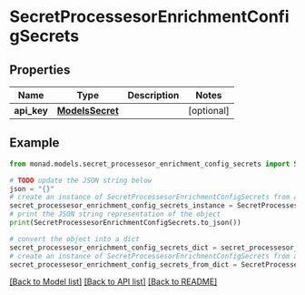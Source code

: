 # SecretProcessesorEnrichmentConfigSecrets


## Properties

Name | Type | Description | Notes
------------ | ------------- | ------------- | -------------
**api_key** | [**ModelsSecret**](ModelsSecret.md) |  | [optional] 

## Example

```python
from monad.models.secret_processesor_enrichment_config_secrets import SecretProcessesorEnrichmentConfigSecrets

# TODO update the JSON string below
json = "{}"
# create an instance of SecretProcessesorEnrichmentConfigSecrets from a JSON string
secret_processesor_enrichment_config_secrets_instance = SecretProcessesorEnrichmentConfigSecrets.from_json(json)
# print the JSON string representation of the object
print(SecretProcessesorEnrichmentConfigSecrets.to_json())

# convert the object into a dict
secret_processesor_enrichment_config_secrets_dict = secret_processesor_enrichment_config_secrets_instance.to_dict()
# create an instance of SecretProcessesorEnrichmentConfigSecrets from a dict
secret_processesor_enrichment_config_secrets_from_dict = SecretProcessesorEnrichmentConfigSecrets.from_dict(secret_processesor_enrichment_config_secrets_dict)
```
[[Back to Model list]](../README.md#documentation-for-models) [[Back to API list]](../README.md#documentation-for-api-endpoints) [[Back to README]](../README.md)


